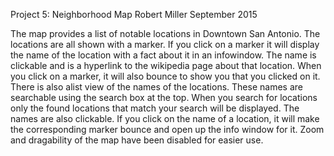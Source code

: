 Project 5: Neighborhood Map
Robert Miller
September 2015

The map provides a list of notable locations in Downtown San Antonio.
The locations are all shown with a marker.
If you click on a marker it will display the name of the location with a fact about it in an infowindow.
The name is clickable and is a hyperlink to the wikipedia page about that location.
When you click on a marker, it will also bounce to show you that you clicked on it.
There is also alist view of the names of the locations.  These names are searchable using the search box at the top. When you search for locations only the found locations that match your search will be displayed.
The names are also clickable. If you click on the name of a location, it will make the corresponding marker bounce and open up the info window for it.
Zoom and dragability of the map have been disabled for easier use.